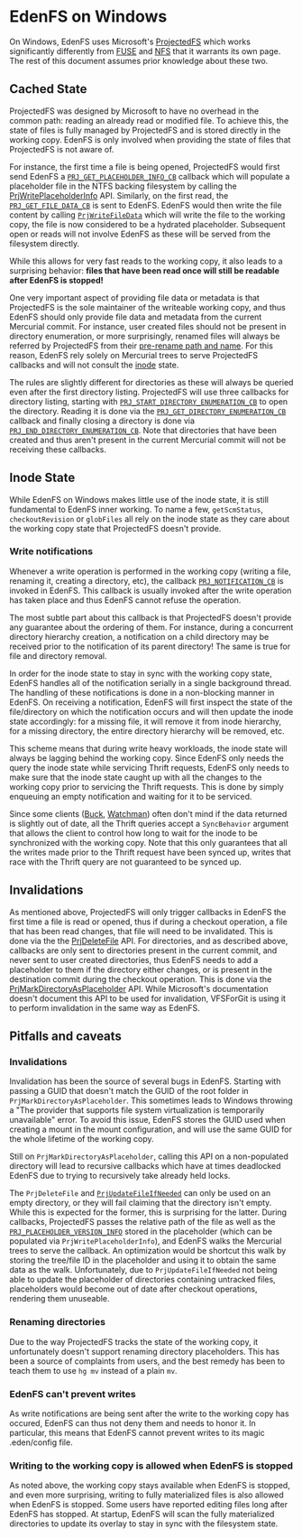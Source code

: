 # EdenFS on Windows

On Windows, EdenFS uses Microsoft's [ProjectedFS][PrjFS] which works
significantly differently from [FUSE][FUSE] and [NFS][NFS] that it warrants its
own page. The rest of this document assumes prior knowledge about these two.

## Cached State

ProjectedFS was designed by Microsoft to have no overhead in the common path:
reading an already read or modified file. To achieve this, the state of files is
fully managed by ProjectedFS and is stored directly in the working copy. EdenFS
is only involved when providing the state of files that ProjectedFS is not aware
of.

For instance, the first time a file is being opened, ProjectedFS would first
send EdenFS a [`PRJ_GET_PLACEHOLDER_INFO_CB`][PRJ_GET_PLACEHOLDER_INFO_CB]
callback which will populate a placeholder file in the NTFS backing filesystem
by calling the [PrjWritePlaceholderInfo][PrjWritePlaceholderInfo] API.
Similarly, on the first read, the [`PRJ_GET_FILE_DATA_CB`][PRJ_GET_FILE_DATA_CB]
is sent to EdenFS. EdenFS would then write the file content by calling
[`PrjWriteFileData`][PrjWriteFileData] which will write the file to the working
copy, the file is now considered to be a hydrated placeholder. Subsequent open
or reads will not involve EdenFS as these will be served from the filesystem
directly.

While this allows for very fast reads to the working copy, it also leads to a
surprising behavior: **files that have been read once will still be readable
after EdenFS is stopped!**

One very important aspect of providing file data or metadata is that ProjectedFS
is the sole maintainer of the writeable working copy, and thus EdenFS should
only provide file data and metadata from the current Mercurial commit. For
instance, user created files should not be present in directory enumeration, or
more surprisingly, renamed files will always be referred by ProjectedFS from
their
[pre-rename path and name](https://github.com/microsoft/ProjFS-Managed-API/issues/68).
For this reason, EdenFS rely solely on Mercurial trees to serve ProjectedFS
callbacks and will not consult the [inode](Inodes.md) state.

The rules are slightly different for directories as these will always be queried
even after the first directory listing. ProjectedFS will use three callbacks for
directory listing, starting with
[`PRJ_START_DIRECTORY_ENUMERATION_CB`][PRJ_START_DIRECTORY_ENUMERATION_CB] to
open the directory. Reading it is done via the
[`PRJ_GET_DIRECTORY_ENUMERATION_CB`][PRJ_GET_DIRECTORY_ENUMERATION_CB] callback
and finally closing a directory is done via
[`PRJ_END_DIRECTORY_ENUMERATION_CB`][PRJ_END_DIRECTORY_ENUMERATION_CB]. Note
that directories that have been created and thus aren't present in the current
Mercurial commit will not be receiving these callbacks.

## Inode State

While EdenFS on Windows makes little use of the inode state, it is still
fundamental to EdenFS inner working. To name a few, `getScmStatus`,
`checkoutRevision` or `globFiles` all rely on the inode state as they care about
the working copy state that ProjectedFS doesn't provide.

### Write notifications

Whenever a write operation is performed in the working copy (writing a file,
renaming it, creating a directory, etc), the callback
[`PRJ_NOTIFICATION_CB`][PRJ_NOTIFICATION_CB] is invoked in EdenFS. This callback
is usually invoked after the write operation has taken place and thus EdenFS
cannot refuse the operation.

The most subtle part about this callback is that ProjectedFS doesn't provide any
guarantee about the ordering of them. For instance, during a concurrent
directory hierarchy creation, a notification on a child directory may be
received prior to the notification of its parent directory! The same is true for
file and directory removal.

In order for the inode state to stay in sync with the working copy state, EdenFS
handles all of the notification serially in a single background thread. The
handling of these notifications is done in a non-blocking manner in EdenFS. On
receiving a notification, EdenFS will first inspect the state of the
file/directory on which the notification occurs and will then update the inode
state accordingly: for a missing file, it will remove it from inode hierarchy,
for a missing directory, the entire directory hierarchy will be removed, etc.

This scheme means that during write heavy workloads, the inode state will always
be lagging behind the working copy. Since EdenFS only needs the query the inode
state while servicing Thrift requests, EdenFS only needs to make sure that the
inode state caught up with all the changes to the working copy prior to
servicing the Thrift requests. This is done by simply enqueuing an empty
notification and waiting for it to be serviced.

Since some clients ([Buck][Buck], [Watchman][Watchman]) often don't mind if the
data returned is slightly out of date, all the Thrift queries accept a
`SyncBehavior` argument that allows the client to control how long to wait for
the inode to be synchronized with the working copy. Note that this only
guarantees that all the writes made prior to the Thrift request have been synced
up, writes that race with the Thrift query are not guaranteed to be synced up.

## Invalidations

As mentioned above, ProjectedFS will only trigger callbacks in EdenFS the first
time a file is read or opened, thus if during a checkout operation, a file that
has been read changes, that file will need to be invalidated. This is done via
the the [PrjDeleteFile][PrjDeleteFile] API. For directories, and as described
above, callbacks are only sent to directories present in the current commit, and
never sent to user created directories, thus EdenFS needs to add a placeholder
to them if the directory either changes, or is present in the destination commit
during the checkout operation. This is done via the
[PrjMarkDirectoryAsPlaceholder][PrjMarkDirectoryAsPlaceholder] API. While
Microsoft's documentation doesn't document this API to be used for invalidation,
VFSForGit is using it to perform invalidation in the same way as EdenFS.

## Pitfalls and caveats

### Invalidations

Invalidation has been the source of several bugs in EdenFS. Starting with
passing a GUID that doesn't match the GUID of the root folder in
`PrjMarkDirectoryAsPlaceholder`. This sometimes leads to Windows throwing a "The
provider that supports file system virtualization is temporarily unavailable"
error. To avoid this issue, EdenFS stores the GUID used when creating a mount in
the mount configuration, and will use the same GUID for the whole lifetime of
the working copy.

Still on `PrjMarkDirectoryAsPlaceholder`, calling this API on a non-populated
directory will lead to recursive callbacks which have at times deadlocked EdenFS
due to trying to recursively take already held locks.

The `PrjDeleteFile` and [`PrjUpdateFileIfNeeded`][PrjUpdateFileIfNeeded] can
only be used on an empty directory, or they will fail claiming that the
directory isn't empty. While this is expected for the former, this is surprising
for the latter. During callbacks, ProjectedFS passes the relative path of the
file as well as the
[`PRJ_PLACEHOLDER_VERSION_INFO`][PRJ_PLACEHOLDER_VERSION_INFO] stored in the
placeholder (which can be populated via `PrjWritePlaceholderInfo`), and EdenFS
walks the Mercurial trees to serve the callback. An optimization would be
shortcut this walk by storing the tree/file ID in the placeholder and using it
to obtain the same data as the walk. Unfortunately, due to
`PrjUpdateFileIfNeeded` not being able to update the placeholder of directories
containing untracked files, placeholders would become out of date after checkout
operations, rendering them unuseable.

### Renaming directories

Due to the way ProjectedFS tracks the state of the working copy, it
unfortunately doesn't support renaming directory placeholders. This has been a
source of complaints from users, and the best remedy has been to teach them to
use `hg mv` instead of a plain `mv`.

### EdenFS can't prevent writes

As write notifications are being sent after the write to the working copy has
occured, EdenFS can thus not deny them and needs to honor it. In particular,
this means that EdenFS cannot prevent writes to its magic .eden/config file.

### Writing to the working copy is allowed when EdenFS is stopped

As noted above, the working copy stays available when EdenFS is stopped, and
even more surprising, writing to fully materialized files is also allowed when
EdenFS is stopped. Some users have reported editing files long after EdenFS has
stopped. At startup, EdenFS will scan the fully materialized directories to
update its overlay to stay in sync with the filesystem state.

[PrjFS]:
  https://docs.microsoft.com/en-us/windows/win32/projfs/projected-file-system
[FUSE]: https://en.wikipedia.org/wiki/Filesystem_in_Userspace
[NFS]: https://datatracker.ietf.org/doc/html/rfc1813
[NTFS]: https://en.wikipedia.org/wiki/NTFS
[PRJ_GET_PLACEHOLDER_INFO_CB]:
  https://docs.microsoft.com/en-us/windows/win32/api/projectedfslib/nc-projectedfslib-prj_get_placeholder_info_cb
[PRJ_GET_FILE_DATA_CB]:
  https://docs.microsoft.com/en-us/windows/win32/api/projectedfslib/nc-projectedfslib-prj_get_file_data_cb
[PrjWriteFileData]:
  https://docs.microsoft.com/en-us/windows/win32/api/projectedfslib/nf-projectedfslib-prjwritefiledata
[PrjWritePlaceholderInfo]:
  https://docs.microsoft.com/en-us/windows/win32/api/projectedfslib/nf-projectedfslib-prjwriteplaceholderinfo
[PRJ_NOTIFICATION_CB]:
  https://docs.microsoft.com/en-us/windows/win32/api/projectedfslib/nc-projectedfslib-prj_notification_cb
[Buck]: https://buck.build
[Watchman]: https://facebook.github.io/watchman/
[PrjDeleteFile]:
  https://docs.microsoft.com/en-us/windows/win32/api/projectedfslib/nf-projectedfslib-prjdeletefile
[PrjUpdateFileIfNeeded]:
  https://docs.microsoft.com/en-us/windows/win32/api/projectedfslib/nf-projectedfslib-prjupdatefileifneeded
[PRJ_START_DIRECTORY_ENUMERATION_CB]:
  https://docs.microsoft.com/en-us/windows/win32/api/projectedfslib/nc-projectedfslib-prj_start_directory_enumeration_cb
[PRJ_GET_DIRECTORY_ENUMERATION_CB]:
  https://docs.microsoft.com/en-us/windows/win32/api/projectedfslib/nc-projectedfslib-prj_get_directory_enumeration_cb
[PRJ_END_DIRECTORY_ENUMERATION_CB]:
  https://docs.microsoft.com/en-us/windows/win32/api/projectedfslib/nc-projectedfslib-prj_end_directory_enumeration_cb
[PrjMarkDirectoryAsPlaceholder]:
  https://docs.microsoft.com/en-us/windows/win32/api/projectedfslib/nf-projectedfslib-prjmarkdirectoryasplaceholder
[PRJ_PLACEHOLDER_VERSION_INFO]:
  https://docs.microsoft.com/en-us/windows/win32/api/projectedfslib/ns-projectedfslib-prj_placeholder_version_info
